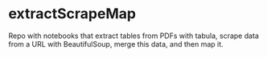 # extractScrapeMap
Repo with notebooks that extract tables from PDFs with tabula, scrape data from a URL with BeautifulSoup, merge this data, and then map it. 
